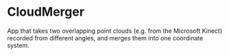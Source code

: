 CloudMerger
===========

App that takes two overlapping point clouds (e.g. from the Microsoft Kinect) recorded from different angles, and merges them into one coordinate system.